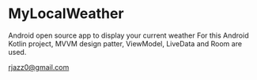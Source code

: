 # MyLocalWeather
Android open source app to display your current weather
For this Android Kotlin project, MVVM design patter, ViewModel, LiveData and Room are used.

rjazz0@gmail.com
